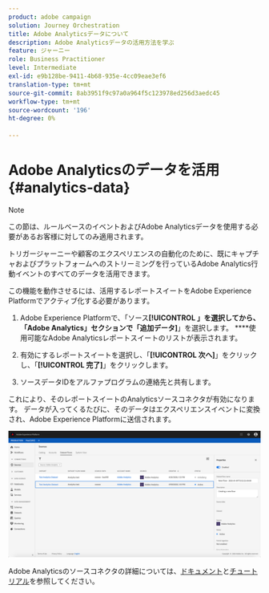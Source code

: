 ```yaml
---
product: adobe campaign
solution: Journey Orchestration
title: Adobe Analyticsデータについて
description: Adobe Analyticsデータの活用方法を学ぶ
feature: ジャーニー
role: Business Practitioner
level: Intermediate
exl-id: e9b128be-9411-4b68-935e-4cc09eae3ef6
translation-type: tm+mt
source-git-commit: 8ab3951f9c97a0a964f5c123978ed256d3aedc45
workflow-type: tm+mt
source-wordcount: '196'
ht-degree: 0%

---
```


# Adobe Analyticsのデータを活用{#analytics-data}

>[!NOTE]
>
>この節は、ルールベースのイベントおよびAdobe Analyticsデータを使用する必要があるお客様に対してのみ適用されます。

トリガージャーニーや顧客のエクスペリエンスの自動化のために、既にキャプチャおよびプラットフォームへのストリーミングを行っているAdobe Analytics行動イベントのすべてのデータを活用できます。

この機能を動作させるには、活用するレポートスイートをAdobe Experience Platformでアクティブ化する必要があります。

1. Adobe Experience Platformで、「ソース&#x200B;**[!UICONTROL 」を選択してから、「Adobe Analytics」セクションで「追加データ]**」を選択します。 ****&#x200B;使用可能なAdobe Analyticsレポートスイートのリストが表示されます。

1. 有効にするレポートスイートを選択し、「**[!UICONTROL 次へ]**」をクリックし、「**[!UICONTROL 完了]**」をクリックします。

1. ソースデータIDをアルファプログラムの連絡先と共有します。

これにより、そのレポートスイートのAnalyticsソースコネクタが有効になります。 データが入ってくるたびに、そのデータはエクスペリエンスイベントに変換され、Adobe Experience Platformに送信されます。

![](../assets/alpha-event9.png)

Adobe Analyticsのソースコネクタの詳細については、[ドキュメント](https://docs.adobe.com/help/en/experience-platform/sources/connectors/adobe-applications/analytics.html)と[チュートリアル](https://docs.adobe.com/content/help/en/experience-platform/sources/ui-tutorials/create/adobe-applications/analytics.html)を参照してください。
